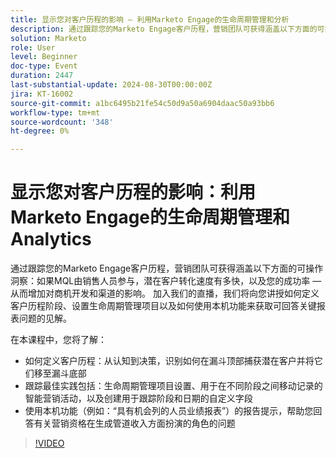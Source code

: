 ```yaml
---
title: 显示您对客户历程的影响 — 利用Marketo Engage的生命周期管理和分析
description: 通过跟踪您的Marketo Engage客户历程，营销团队可获得涵盖以下方面的可操作洞察：如果MQL由销售人员参与，潜在客户转化速度有多快，以及您的成功率 — 从而增加对商机开发和渠道的影响。 加入我们的直播，我们将向您讲授如何定义客户历程阶段、设置生命周期管理项目以及如何使用本机功能来获取可回答关键报表问题的见解。    在本课程中，您将了解   如何定义客户历程 — 从认知到决策，确定如何在漏斗顶部捕获潜在客户，并将它们移至漏斗底部    跟踪最佳实践，包括生命周期管理项目设置、用于在不同阶段之间移动记录的智能营销活动，以及创建用于跟踪阶段和日期的自定义字段   使用本机功能（如人员绩效报表和机会列）的报告提示可帮助您回答有关营销资格在生成管道收入中起到的作用的问题
solution: Marketo
role: User
level: Beginner
doc-type: Event
duration: 2447
last-substantial-update: 2024-08-30T00:00:00Z
jira: KT-16002
source-git-commit: a1bc6495b21fe54c50d9a50a6904daac50a93bb6
workflow-type: tm+mt
source-wordcount: '348'
ht-degree: 0%

---
```



# 显示您对客户历程的影响：利用Marketo Engage的生命周期管理和Analytics

通过跟踪您的Marketo Engage客户历程，营销团队可获得涵盖以下方面的可操作洞察：如果MQL由销售人员参与，潜在客户转化速度有多快，以及您的成功率 — 从而增加对商机开发和渠道的影响。 加入我们的直播，我们将向您讲授如何定义客户历程阶段、设置生命周期管理项目以及如何使用本机功能来获取可回答关键报表问题的见解。

在本课程中，您将了解：

* 如何定义客户历程：从认知到决策，识别如何在漏斗顶部捕获潜在客户并将它们移至漏斗底部
* 跟踪最佳实践包括：生命周期管理项目设置、用于在不同阶段之间移动记录的智能营销活动，以及创建用于跟踪阶段和日期的自定义字段
* 使用本机功能（例如：“具有机会列的人员业绩报表”）的报告提示，帮助您回答有关营销资格在生成管道收入方面扮演的角色的问题

>[!VIDEO](https://video.tv.adobe.com/v/3432945/?learn=on)
